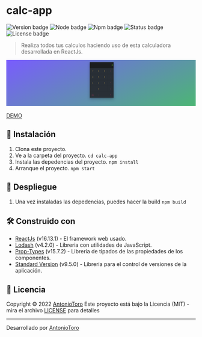 # calc-app 
![Version badge](https://img.shields.io/badge/version-1.2.5-blue)  ![Node badge](https://img.shields.io/badge/node-v18.12.1-blue) ![Npm badge](https://img.shields.io/badge/npm-v9.2.0-blue) ![Status badge](https://img.shields.io/badge/status-success-green) ![License badge](https://img.shields.io/badge/license-MIT-yellow)

>Realiza todos tus calculos haciendo uso de esta calculadora desarrollada en ReactJs.

![calc-app](public/img/Captura%20de%20pantalla%20de%202022-05-10%2020-51-01.png)

[DEMO](https://antoniotoro.github.io/calc-app/)


## 🔧 Instalación
1. Clona este proyecto.
2. Ve a la carpeta del proyecto.
    `cd calc-app`
3. Instala las depedencias del proyecto.
    `npm install`
4. Arranque el proyecto.
   `npm start`

##  :hammer: Despliegue
1. Una vez instaladas las depedencias, puedes hacer la build 
   `npm build`

## 🛠️ Construido con
* [ReactJs](https://es.reactjs.org/) (v16.13.1) - El framework web usado.
* [Lodash](https://lodash.com/) (v4.2.0) - Libreria con utilidades de JavaScript.
* [Prop-Types](https://www.npmjs.com/package/prop-types) (v15.7.2) - Libreria de tipados de las propiedades de los componentes.
* [Standard Version](https://www.npmjs.com/package/standard-version) (v9.5.0) - Libreria para el control de versiones de la aplicación.

## 📄 Licencia
Copyright © 2022 [AntonioToro](https://github.com/AntonioToro)
Este proyecto está bajo la Licencia (MIT) - mira el archivo [LICENSE](LICENSE) para detalles

---
Desarrollado por [AntonioToro](https://github.com/AntonioToro)